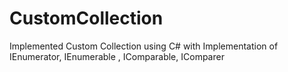 # CustomCollection
Implemented Custom Collection using C# with Implementation of IEnumerator, IEnumerable , IComparable, IComparer
